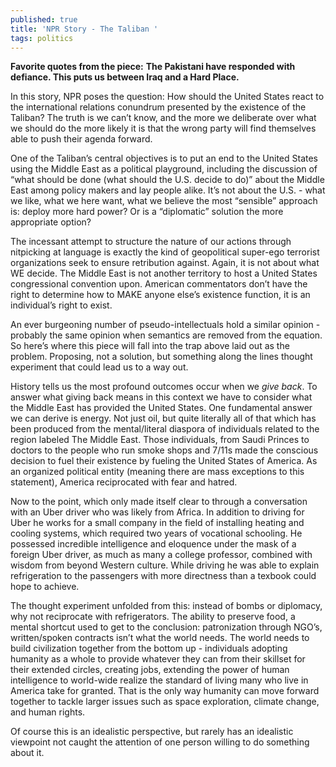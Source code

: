 ```yaml
---
published: true
title: 'NPR Story - The Taliban '
tags: politics
---
```

**Favorite quotes from the piece:**
**The Pakistani have responded with defiance.
This puts us between Iraq and a Hard Place.**

In this story, NPR poses the question: How should the United States react to the international relations conundrum  presented by the existence of the Taliban? The truth is we can’t know, and the more we deliberate over what we should do the more likely it is that the wrong party will find themselves able to push their agenda forward. 

One of the Taliban’s central objectives is to put an end to the United States using the Middle East as a political playground, including the discussion of “what should be done (what should the U.S. decide to do)” about the Middle East among policy makers and lay people alike. It’s not about the U.S. - what we like, what we here want, what we believe the most “sensible” approach is: deploy more hard power? Or is a “diplomatic” solution the more appropriate option? 

The incessant attempt to structure the nature of our actions through nitpicking at language is exactly the kind of geopolitical super-ego terrorist organizations seek to ensure retribution against. Again, it is not about what WE decide. The Middle East is not another territory to host a United States congressional convention upon. American commentators don’t have the right to determine how to MAKE anyone else’s existence function, it is an individual’s right to exist. 

An ever burgeoning number of pseudo-intellectuals hold a similar opinion - probably the same opinion when semantics are removed from the equation. So here’s where this piece will fall into the trap above laid out as the problem. Proposing, not a solution, but something along the lines thought experiment that could lead us to a way out.

History tells us the most profound outcomes occur when we _give back_. To answer what giving back means in this context we have to consider what the Middle East has provided the United States. One fundamental answer we can derive is energy. Not just oil, but quite literally all of that which has been produced from the mental/literal diaspora of individuals related to the region labeled The Middle East. Those individuals, from Saudi Princes to doctors to the people who run smoke shops and 7/11s made the conscious decision to fuel their existence by fueling the United States of America. As an organized political entity (meaning there are mass exceptions to this statement), America reciprocated with fear and hatred.

Now to the point, which only made itself clear to through a conversation with an Uber driver who was likely from Africa. In addition to driving for Uber he works for a small company in the field of installing heating and cooling systems, which required two years of vocational schooling. He possessed incredible intelligence and eloquence under the mask of a foreign Uber driver, as much as many a college professor, combined with wisdom from beyond Western culture. While driving he was able to explain refrigeration to the passengers with more directness than a texbook could hope to achieve. 

The thought experiment unfolded from this: instead of bombs or diplomacy, why not reciprocate with refrigerators. The ability to preserve food, a mental shortcut used to get to the conclusion: patronization through NGO’s, written/spoken contracts isn’t what the world needs. The world needs to build civilization together from the bottom up - individuals adopting humanity as a whole to provide whatever they can from their skillset for their extended circles, creating jobs, extending the power of human intelligence to world-wide realize the standard of living many who live in America take for granted. That is the only way humanity can move forward together to tackle larger issues such as space exploration, climate change, and human rights. 

Of course this is an idealistic perspective, but rarely has an idealistic viewpoint not caught the attention of one person willing to do something about it. 
